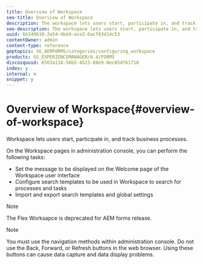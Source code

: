 ```yaml
---
title: Overview of Workspace
seo-title: Overview of Workspace
description: The workspace lets users start, participate in, and track business processes. Let us learn more about the workspace.
seo-description: The workspace lets users start, participate in, and track business processes. Let us learn more about the workspace.
uuid: 6b349610-2a54-4bd4-aca3-6acf63d14c53
contentOwner: admin
content-type: reference
geptopics: SG_AEMFORMS/categories/configuring_workspace
products: SG_EXPERIENCEMANAGER/6.4/FORMS
discoiquuid: 6563a118-56b5-4523-88e9-0ec85d761718
index: y
internal: n
snippet: y
---
```


# Overview of Workspace{#overview-of-workspace}

Workspace lets users start, participate in, and track business processes.

On the Workspace pages in administration console, you can perform the following tasks:

* Set the message to be displayed on the Welcome page of the Workspace user interface
* Configure search templates to be used in Workspace to search for processes and tasks
* Import and export search templates and global settings

>[!NOTE]
>
>The Flex Worksapce is deprecated for AEM forms release.

>[!NOTE]
>
>You must use the navigation methods within administration console. Do not use the Back, Forward, or Refresh buttons in the web browser. Using these buttons can cause data capture and data display problems.


